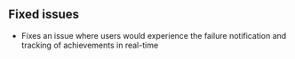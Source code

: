 ## Fixed issues
- Fixes an issue where users would experience the failure notification and tracking of achievements in real-time